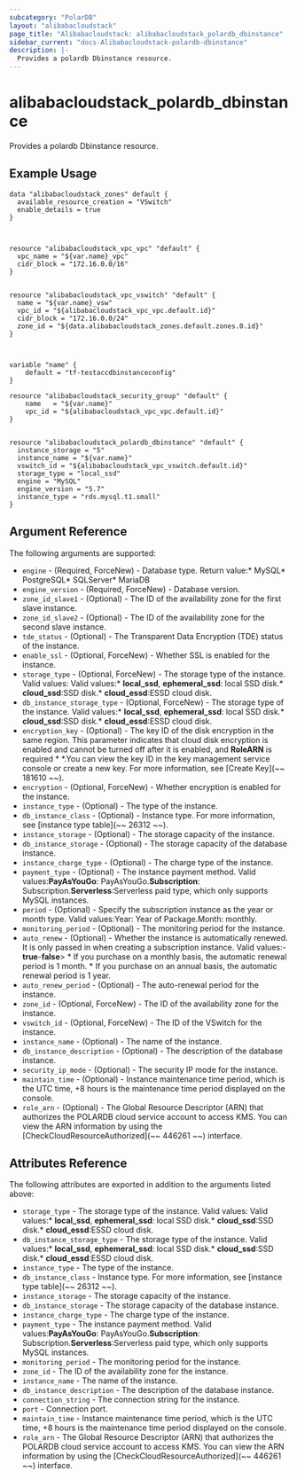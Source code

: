 ```yaml
---
subcategory: "PolarDB"
layout: "alibabacloudstack"
page_title: "Alibabacloudstack: alibabacloudstack_polardb_dbinstance"
sidebar_current: "docs-Alibabacloudstack-polardb-dbinstance"
description: |-
  Provides a polardb Dbinstance resource.
---
```


# alibabacloudstack_polardb_dbinstance

Provides a polardb Dbinstance resource.

## Example Usage
```
data "alibabacloudstack_zones" default {
  available_resource_creation = "VSwitch"
  enable_details = true
}



resource "alibabacloudstack_vpc_vpc" "default" {
  vpc_name = "${var.name}_vpc"
  cidr_block = "172.16.0.0/16"
}


resource "alibabacloudstack_vpc_vswitch" "default" {
  name = "${var.name}_vsw"
  vpc_id = "${alibabacloudstack_vpc_vpc.default.id}"
  cidr_block = "172.16.0.0/24"
  zone_id = "${data.alibabacloudstack_zones.default.zones.0.id}"
}



variable "name" {
	default = "tf-testaccdbinstanceconfig"
}

resource "alibabacloudstack_security_group" "default" {
	name   = "${var.name}"
	vpc_id = "${alibabacloudstack_vpc_vpc.default.id}"
}


resource "alibabacloudstack_polardb_dbinstance" "default" {
  instance_storage = "5"
  instance_name = "${var.name}"
  vswitch_id = "${alibabacloudstack_vpc_vswitch.default.id}"
  storage_type = "local_ssd"
  engine = "MySQL"
  engine_version = "5.7"
  instance_type = "rds.mysql.t1.small"
}
```

## Argument Reference

The following arguments are supported:
  * `engine` - (Required, ForceNew) - Database type. Return value:* MySQL* PostgreSQL* SQLServer* MariaDB
  * `engine_version` - (Required, ForceNew) - Database version.
  * `zone_id_slave1` - (Optional) - The ID of the availability zone for the first slave instance.
  * `zone_id_slave2` - (Optional) - The ID of the availability zone for the second slave instance.
  * `tde_status` - (Optional) - The Transparent Data Encryption (TDE) status of the instance.
  * `enable_ssl` - (Optional, ForceNew) - Whether SSL is enabled for the instance.
  * `storage_type` - (Optional, ForceNew) - The storage type of the instance. Valid values: Valid values:* **local_ssd**, **ephemeral_ssd**: local SSD disk.* **cloud_ssd**:SSD disk.* **cloud_essd**:ESSD cloud disk.
  * `db_instance_storage_type` - (Optional, ForceNew) - The storage type of the instance. Valid values:* **local_ssd**, **ephemeral_ssd**: local SSD disk.* **cloud_ssd**:SSD disk.* **cloud_essd**:ESSD cloud disk.
  * `encryption_key` - (Optional) - The key ID of the disk encryption in the same region. This parameter indicates that cloud disk encryption is enabled and cannot be turned off after it is enabled, and **RoleARN** is required * *.You can view the key ID in the key management service console or create a new key. For more information, see [Create Key](~~ 181610 ~~).
  * `encryption` - (Optional, ForceNew) -  Whether encryption is enabled for the instance.
  * `instance_type` - (Optional) - The type of the instance.
  * `db_instance_class` - (Optional) - Instance type. For more information, see [instance type table](~~ 26312 ~~).
  * `instance_storage` - (Optional) - The storage capacity of the instance.
  * `db_instance_storage` - (Optional) - The storage capacity of the database instance.
  * `instance_charge_type` - (Optional) - The charge type of the instance.
  * `payment_type` - (Optional) - The instance payment method. Valid values:**PayAsYouGo**: PayAsYouGo.**Subscription**: Subscription.**Serverless**:Serverless paid type, which only supports MySQL instances.
  * `period` - (Optional) - Specify the subscription instance as the year or month type. Valid values:Year: Year of Package.Month: monthly.
  * `monitoring_period` - (Optional) - The monitoring period for the instance.
  * `auto_renew` - (Optional) - Whether the instance is automatically renewed. It is only passed in when creating a subscription instance. Valid values:-**true**-**false**> * If you purchase on a monthly basis, the automatic renewal period is 1 month. * If you purchase on an annual basis, the automatic renewal period is 1 year.
  * `auto_renew_period` - (Optional) - The auto-renewal period for the instance.
  * `zone_id` - (Optional, ForceNew) - The ID of the availability zone for the instance.
  * `vswitch_id` - (Optional, ForceNew) - The ID of the VSwitch for the instance.
  * `instance_name` - (Optional) - The name of the instance.
  * `db_instance_description` - (Optional) - The description of the database instance.
  * `security_ip_mode` - (Optional) - The security IP mode for the instance.
  * `maintain_time` - (Optional) - Instance maintenance time period, which is the UTC time, +8 hours is the maintenance time period displayed on the console.
  * `role_arn` - (Optional) - The Global Resource Descriptor (ARN) that authorizes the POLARDB cloud service account to access KMS. You can view the ARN information by using the [CheckCloudResourceAuthorized](~~ 446261 ~~) interface.

## Attributes Reference

The following attributes are exported in addition to the arguments listed above:
  * `storage_type` - The storage type of the instance. Valid values: Valid values:* **local_ssd**, **ephemeral_ssd**: local SSD disk.* **cloud_ssd**:SSD disk.* **cloud_essd**:ESSD cloud disk.
  * `db_instance_storage_type` - The storage type of the instance. Valid values:* **local_ssd**, **ephemeral_ssd**: local SSD disk.* **cloud_ssd**:SSD disk.* **cloud_essd**:ESSD cloud disk.
  * `instance_type` - The type of the instance.
  * `db_instance_class` - Instance type. For more information, see [instance type table](~~ 26312 ~~).
  * `instance_storage` - The storage capacity of the instance.
  * `db_instance_storage` -  The storage capacity of the database instance.
  * `instance_charge_type` - The charge type of the instance.
  * `payment_type` - The instance payment method. Valid values:**PayAsYouGo**: PayAsYouGo.**Subscription**: Subscription.**Serverless**:Serverless paid type, which only supports MySQL instances.
  * `monitoring_period` -  The monitoring period for the instance.
  * `zone_id` - The ID of the availability zone for the instance.
  * `instance_name` - The name of the instance.
  * `db_instance_description` - The description of the database instance.
  * `connection_string` - The connection string for the instance.
  * `port` - Connection port.
  * `maintain_time` - Instance maintenance time period, which is the UTC time, +8 hours is the maintenance time period displayed on the console.
  * `role_arn` - The Global Resource Descriptor (ARN) that authorizes the POLARDB cloud service account to access KMS. You can view the ARN information by using the [CheckCloudResourceAuthorized](~~ 446261 ~~) interface.
